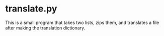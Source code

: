 # translate.py
This is a small program that takes two lists, zips them, and translates a file after making the translation dictionary.
